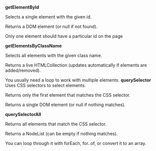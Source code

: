 **getElementById**                                 
                                                
Selects a single element with the given id.         

Returns a DOM element (or null if not found).

Only one element should have a particular id on the page

**getElementsByClassName**

Selects all elements with the given class name.

Returns a live HTMLCollection (updates automatically if elements are added/removed).

You usually need a loop to work with multiple elements.
**querySelector**
Uses CSS selectors to select elements.

Returns only the first element that matches the CSS selector.

Returns a single DOM element (or null if nothing matches).

**querySelectorAll**

Returns all elements that match the CSS selector.

Returns a NodeList (can be empty if nothing matches).

You can loop through it with forEach, for..of, or convert it to an array.